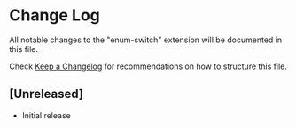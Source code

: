 # Change Log

All notable changes to the "enum-switch" extension will be documented in this file.

Check [Keep a Changelog](http://keepachangelog.com/) for recommendations on how to structure this file.

## [Unreleased]

- Initial release